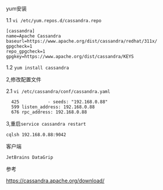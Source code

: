 yum安装

1.1	 `vi /etc/yum.repos.d/cassandra.repo`

```
[cassandra] 
name=Apache Cassandra 
baseurl=https://www.apache.org/dist/cassandra/redhat/311x/ 
gpgcheck=1 
repo_gpgcheck=1 
gpgkey=https://www.apache.org/dist/cassandra/KEYS
```

1.2	`yum install cassandra`

2,修改配置文件

2.1	`vi /etc/cassandra/conf/cassandra.yaml`

```
  425           - seeds: "192.168.0.88"
  599 listen_address: 192.168.0.88
  676 rpc_address: 192.168.0.88
```

3,重启`service cassandra restart `

```
cqlsh 192.168.0.88:9042
```

客户端

```
JetBrains DataGrip
```

参考

https://cassandra.apache.org/download/